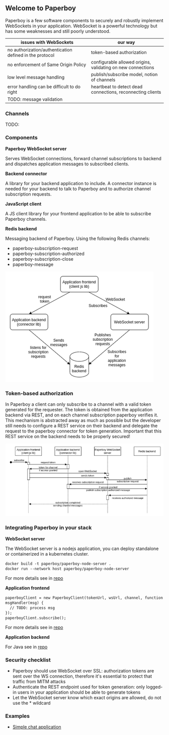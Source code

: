 ## Welcome to Paperboy
Paperboy is a few software components to securely and robustly implement WebSockets in your application. WebSocket is a powerful technology but has some weaknesses and still poorly understood.

| issues with WebSockets                                  | our way                                                     |
|---------------------------------------------------------|-------------------------------------------------------------|
| no authorization/authentication defined in the protocol | token-based authorization                                   |
| no enforcement of Same Origin Policy                    | configurable allowed origins, validating on new connections |
| low level message handling                              | publish/subscribe model, notion of channels                 |
| error handling can be difficult to do right             | heartbeat to detect dead connections, reconnecting clients  |
| TODO: message validation                                |                                                             |

### Channels
TODO:

### Components
**Paperboy WebSocket server**

Serves WebSocket connections, forward channel subscriptions to backend and dispatches application messages to subscribed clients.

**Backend connector**

A library for your backend application to include. A connector instance is needed for your backend to talk to Paperboy and to authorize channel subscription requests.

**JavaScript client**

A JS client library for your frontend application to be able to subscribe Paperboy channels.

**Redis backend**

Messaging backend of Paperboy. Using the following Redis channels:
* paperboy-subscription-request
* paperboy-subscription-authorized
* paperboy-subscription-close
* paperboy-message

![Architecture diagram](/paperboy.png)

### Token-based authorization
In Paperboy a client can only subscribe to a channel with a valid token generated for the requester. The token is obtained from the application backend
via REST, and on each channel subscription paperboy verifies it. This mechanism is abstracted away as much as possible but the developer still needs to
configure a REST service on their backend and delegate the request to the paperboy connector for token generation. Important that this REST service on the backend needs to be properly secured!

![Subscription/authorization sequence diagram](/auth-seq.png)

### Integrating Paperboy in your stack
**WebSocket server**

The WebSocket server is a nodejs application, you can deploy standalone or containerized in a kubernetes cluster.

```
docker build -t paperboy/paperboy-node-server .
docker run --network host paperboy/paperboy-node-server
```

For more details see in [repo](https://github.com/gadget/paperboy-node-server)

**Application frontend**

```
paperboyClient = new PaperboyClient(tokenUrl, wsUrl, channel, function msgHandler(msg) {
  // TODO: process msg
});
paperboyClient.subscribe();
```
For more details see in [repo](https://github.com/gadget/paperboy-client)

**Application backend**

For Java see in [repo](https://github.com/gadget/paperboy-connector-java)

### Security checklist
* Paperboy should use WebSocket over SSL: authorization tokens are sent over the WS connection, therefore it's essential to protect that traffic from MITM attacks
* Authenticate the REST endpoint used for token generation: only logged-in users in your application should be able to generate tokens
* Let the WebSocket server know which exact origins are allowed, do not use the * wildcard

### Examples
* [Simple chat application](https://github.com/gadget/paperboy-example-chat)
